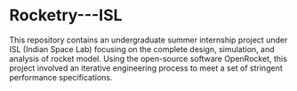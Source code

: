 # Rocketry---ISL
This repository contains an undergraduate summer internship project under ISL (Indian Space Lab) focusing on the complete design, simulation, and analysis of rocket model. Using the open-source software OpenRocket, this project involved an iterative engineering process to meet a set of stringent performance specifications.

